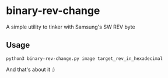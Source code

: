 # binary-rev-change
A simple utility to tinker with Samsung's SW REV byte

## Usage
```
python3 binary-rev-change.py image target_rev_in_hexadecimal
```

And that's about it :)
